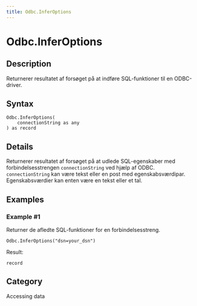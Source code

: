 ```yaml
---
title: Odbc.InferOptions
---
```


# Odbc.InferOptions


## Description

Returnerer resultatet af forsøget på at indføre SQL-funktioner til en ODBC-driver.


## Syntax

```powerquery
Odbc.InferOptions(
    connectionString as any
) as record
```


## Details

Returnerer resultatet af forsøget på at udlede SQL-egenskaber med forbindelsesstrengen <code>connectionString</code> ved hjælp af ODBC. <code>connectionString</code> kan være tekst eller en post med egenskabsværdipar. Egenskabsværdier kan enten være en tekst eller et tal.


## Examples

### Example #1 
Returner de afledte SQL-funktioner for en forbindelsesstreng.
```powerquery
Odbc.InferOptions("dsn=your_dsn")
```

Result: 
```powerquery
record
```




## Category
Accessing data

